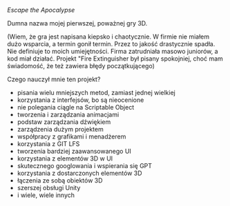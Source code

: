 *Escape the Apocalypse*

Dumna nazwa mojej pierwszej, poważnej gry 3D.

(Wiem, że gra jest napisana kiepsko i chaotycznie. 
W firmie nie miałem dużo wsparcia, a termin gonił termin.
Przez to jakość drastycznie spadła. 
Nie definiuje to moich umiejętności.
Firma zatrudniała masowo juniorów, a kod miał działać.
Projekt "Fire Extinguisher był pisany spokojniej, choć mam świadomość, że też zawiera błędy początkującego)

Czego nauczył mnie ten projekt?
- pisania wielu mniejszych metod, zamiast jednej wielkiej
- korzystania z interfejsów, bo są nieocenione
- nie polegania ciągle na Scriptable Object
- tworzenia i zarządzania animacjami
- podstaw zarządzania dźwiękiem
- zarządzenia dużym projektem
- współpracy z grafikami i menadżerem
- korzystania z GIT LFS
- tworzenia bardziej zaawansowanego UI
- korzystania z elementów 3D w UI
- skutecznego googlowania i wspierania się GPT
- korzystania z dostarczonych elementów 3D
- łączenia ze sobą obiektów 3D
- szerszej obsługi Unity
- i wiele, wiele innych

